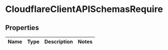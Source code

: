 # CloudflareClientAPISchemasRequire

## Properties
Name | Type | Description | Notes
------------ | ------------- | ------------- | -------------
